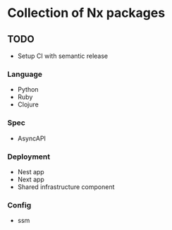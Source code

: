 # Collection of Nx packages

## TODO 

- Setup CI with semantic release

### Language

- Python
- Ruby
- Clojure

### Spec

- AsyncAPI

### Deployment

- Nest app
- Next app
- Shared infrastructure component

### Config

- ssm